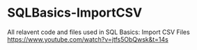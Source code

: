 # SQLBasics-ImportCSV
All relavent code and files used in SQL Basics: Import CSV Files 
https://www.youtube.com/watch?v=jtfs5ObQwsk&t=14s
